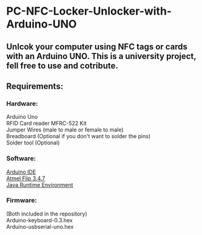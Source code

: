 # PC-NFC-Locker-Unlocker-with-Arduino-UNO

Unlcok your computer using NFC tags or cards with an Arduino UNO.
This is a university project, fell free to use and cotribute.
----

## Requirements:
### Hardware:
Arduino Uno <br />
RFID Card reader MFRC-522 Kit <br />
Jumper Wires (male to male or female to male) <br />
Breadboard (Optional if you don't want to solder the pins) <br />
Solder tool (Optional) <br />

### Software:
[Arduino IDE](https://www.arduino.cc/en/software) <br />
[Atmel Flip 3.4.7](https://www.microchip.com/en-us/development-tool/flip) <br />
[Java Runtime Environment](https://www.java.com/en/download/manual.jsp) <br />

### Firmware:
(Both included in the repository) <br />
Arduino-keyboard-0.3.hex <br />
Arduino-usbserial-uno.hex <br />
